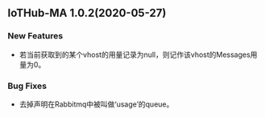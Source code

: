 ## IoTHub-MA 1.0.2(2020-05-27)

### New Features
 * 若当前获取到的某个vhost的用量记录为null，则记作该vhost的Messages用量为0。

### Bug Fixes
 * 去掉声明在Rabbitmq中被叫做‘usage’的queue。
